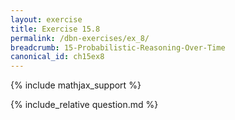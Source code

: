 ```yaml
---
layout: exercise
title: Exercise 15.8
permalink: /dbn-exercises/ex_8/
breadcrumb: 15-Probabilistic-Reasoning-Over-Time
canonical_id: ch15ex8
---
```


{% include mathjax_support %}
<div id="hiddden">{% include_relative question.md %}</div>